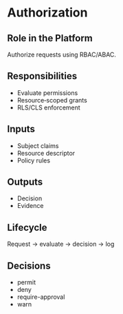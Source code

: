 # Authorization

## Role in the Platform
Authorize requests using RBAC/ABAC.

## Responsibilities
- Evaluate permissions
- Resource‑scoped grants
- RLS/CLS enforcement

## Inputs
- Subject claims
- Resource descriptor
- Policy rules

## Outputs
- Decision
- Evidence

## Lifecycle
Request → evaluate → decision → log

## Decisions
- permit
- deny
- require-approval
- warn
